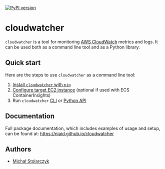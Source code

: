 [![PyPI version](https://badge.fury.io/py/cloudwatcher.svg)](https://badge.fury.io/py/cloudwatcher)

# cloudwatcher

`cloudwatcher` is a tool for monitoring [AWS CloudWatch](https://aws.amazon.com/cloudwatch/) metrics and logs. It can be used both as a command line tool and as a Python library.

## Quick start

Here are the steps to use `cloudwatcher` as a command line tool:

1. [Install `cloudwatcher` with `pip`](installation.md)
2. [Configure target EC2 instance](EC2_instance_setup.md) (optional if used with ECS ContainerInsights)
3. Run `cloudwatcher` [CLI](usage.md) or [Python API](API_usage.md)

## Documentation

Full package documentation, which includes examples of usage and setup, can be found at: https://niaid.github.io/cloudwatcher

## Authors

- [Michał Stolarczyk](michal.stolarczyk@nih.gov)
